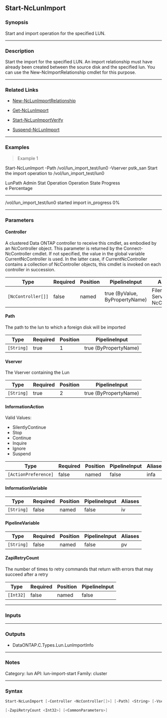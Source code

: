 Start-NcLunImport
-----------------

### Synopsis
Start and import operation for the specified LUN.

---

### Description

Start the import for the specified LUN. An import relationship must have already been created between the source disk and the specified lun. You can use the New-NcImportRelationship cmdlet for this purpose.

---

### Related Links
* [New-NcLunImportRelationship](New-NcLunImportRelationship)

* [Get-NcLunImport](Get-NcLunImport)

* [Start-NcLunImportVerify](Start-NcLunImportVerify)

* [Suspend-NcLunImport](Suspend-NcLunImport)

---

### Examples
> Example 1

Start-NcLunImport -Path /vol/lun_import_test/lun0 -Vserver pstk_san
Start the import operation to /vol/lun_import_test/lun0

LunPath                             Admin Stat Operation  Operation State Progress  
                                    e                                     Percentage
-------                             ---------- ---------  --------------- ----------
/vol/lun_import_test/lun0           started    import     in_progress             0%

---

### Parameters
#### **Controller**
A clustered Data ONTAP controller to receive this cmdlet, as embodied by an NcController object.  This parameter is returned by the Connect-NcController cmdlet.  If not specified, the value in the global variable CurrentNcController is used.  In the latter case, if CurrentNcController contains a collection of NcController objects, this cmdlet is invoked on each controller in succession.

|Type              |Required|Position|PipelineInput                 |Aliases                          |
|------------------|--------|--------|------------------------------|---------------------------------|
|`[NcController[]]`|false   |named   |true (ByValue, ByPropertyName)|Filer<br/>Server<br/>NcController|

#### **Path**
The path to the lun to which a foreign disk will be imported

|Type      |Required|Position|PipelineInput        |
|----------|--------|--------|---------------------|
|`[String]`|true    |1       |true (ByPropertyName)|

#### **Vserver**
The Vserver containing the Lun

|Type      |Required|Position|PipelineInput        |
|----------|--------|--------|---------------------|
|`[String]`|true    |2       |true (ByPropertyName)|

#### **InformationAction**

Valid Values:

* SilentlyContinue
* Stop
* Continue
* Inquire
* Ignore
* Suspend

|Type                |Required|Position|PipelineInput|Aliases|
|--------------------|--------|--------|-------------|-------|
|`[ActionPreference]`|false   |named   |false        |infa   |

#### **InformationVariable**

|Type      |Required|Position|PipelineInput|Aliases|
|----------|--------|--------|-------------|-------|
|`[String]`|false   |named   |false        |iv     |

#### **PipelineVariable**

|Type      |Required|Position|PipelineInput|Aliases|
|----------|--------|--------|-------------|-------|
|`[String]`|false   |named   |false        |pv     |

#### **ZapiRetryCount**
The number of times to retry commands that return with errors that may succeed after a retry

|Type     |Required|Position|PipelineInput|
|---------|--------|--------|-------------|
|`[Int32]`|false   |named   |false        |

---

### Inputs

---

### Outputs
* DataONTAP.C.Types.Lun.LunImportInfo

---

### Notes
Category: lun
API: lun-import-start
Family: cluster

---

### Syntax
```PowerShell
Start-NcLunImport [-Controller <NcController[]>] [-Path] <String> [-Vserver] <String> [-InformationAction <ActionPreference>] [-InformationVariable <String>] [-PipelineVariable <String>] 
```
```PowerShell
[-ZapiRetryCount <Int32>] [<CommonParameters>]
```
